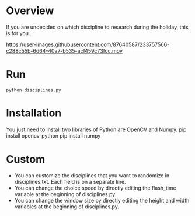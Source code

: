 # Overview
If you are undecided on which discipline to research during the holiday, this is for you.


https://user-images.githubusercontent.com/87640587/233757566-c288c55b-6d64-40a7-b535-acf459c73fcc.mov


# Run
    python disciplines.py

# Installation
You just need to install two libraries of Python are OpenCV and Numpy.
    pip install opencv-python
    pip install numpy

# Custom
+ You can customize the disciplines that you want to randomize in disciplines.txt. Each field is on a separate line.
+ You can change the choice speed by directly editing the flash_time variable at the beginning of disciplines.py.
+ You can change the window size by directly editing the height and width variables at the beginning of disciplines.py.
